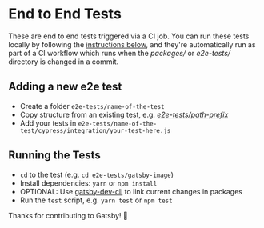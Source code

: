 # End to End Tests

These are end to end tests triggered via a CI job. You can run these tests locally by following the [instructions below](#running-the-tests), and they're automatically run as part of a CI workflow which runs when the _packages/_ or _e2e-tests/_ directory is changed in a commit.

## Adding a new e2e test

- Create a folder `e2e-tests/name-of-the-test`
- Copy structure from an existing test, e.g. [_e2e-tests/path-prefix_](./path-prefix/)
- Add your tests in `e2e-tests/name-of-the-test/cypress/integration/your-test-here.js`

## Running the Tests

- `cd` to the test (e.g. `cd e2e-tests/gatsby-image`)
- Install dependencies: `yarn` or `npm install`
- OPTIONAL: Use [gatsby-dev-cli][gatsby-dev-cli] to link current changes in packages
- Run the `test` script, e.g. `yarn test` or `npm test`

Thanks for contributing to Gatsby! 💜

[gatsby-dev-cli]: https://github.com/gatsbyjs/gatsby/tree/master/packages/gatsby-dev-cli

